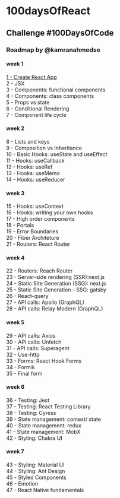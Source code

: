 # 100daysOfReact

## Challenge #100DaysOfCode

### Roadmap by @kamranahmedse

#### week 1

[1 - Create React App](https://github.com/Jeefelix/100daysOfReact/tree/463305991a1b46f2a472c315da368e4f4aaeacb3) <br/>
2 - JSX<br/>
3 - Components: functional components<br/>
4 - Components: class components<br/>
5 - Props vs state<br/>
6 - Conditional Rendering<br/>
7 - Component life cycle<br/>

#### week 2

8 - Lists and keys<br/>
9 - Composition vs Inheritance<br/>
10 - Basic Hooks: useState and useEffect<br/>
11 - Hooks: useCallback<br/>
12 - Hooks: useRef<br/>
13 - Hooks: useMemo<br/>
14 - Hooks: useReducer<br/>

#### week 3

15 - Hooks: useContext<br/>
16 - Hooks: writing your own hooks<br/>
17 - High order components<br/>
18 - Portals<br/>
19 - Error Boundaries<br/>
20 - Fiber Architeture<br/>
21 - Routers: React Router<br/>

#### week 4

22 - Routers: Reach Router<br/>
23 - Server-side rendering (SSR):next.js<br/>
24 - Static Site Generation (SSG): next.js<br/>
25 - Static Site Generation - SSG: gatsby<br/>
26 - React-query<br/>
27 - API calls: Apollo (GraphQL)<br/>
28 - API calls: Relay Modern (GraphQL)<br/>

#### week 5

29 - API calls: Axios<br/>
30 - API calls: Unfetch<br/>
31 - API calls: Superagent<br/>
32 - Use-http<br/>
33 - Forms: React Hook Forms<br/>
34 - Formik<br/>
35 - Final form<br/>

#### week 6

36 - Testing: Jest<br/>
37 - Testing: React Testing Library<br/>
38 - Testing: Cyress<br/>
39 - State management: context/ state<br/>
40 - State management: redux<br/>
41 - State management: MobX<br/>
42 - Styling: Chakra UI<br/>

#### week 7

43 - Styling: Material UI<br/>
44 - Styling: Ant Design<br/>
45 - Styled Components<br/>
46 - Emotion<br/>
47 - React Native fundamentals<br/>
